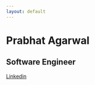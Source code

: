 ```yaml
---
layout: default
---
```


# Prabhat Agarwal
## Software Engineer

[Linkedin](https://www.linkedin.com/in/prabhat-agarwal-905337a9/)